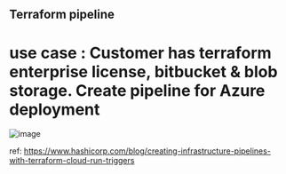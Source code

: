 
## Terraform pipeline 
# use case : Customer has terraform enterprise license, bitbucket & blob storage. Create pipeline for Azure deployment

![image](https://github.com/Mk-CloudLeader/SRE_Lab/assets/66654978/929c4701-df67-45c8-8e06-5dd7725f048d)

ref: https://www.hashicorp.com/blog/creating-infrastructure-pipelines-with-terraform-cloud-run-triggers
